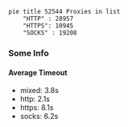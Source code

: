 
```mermaid
pie title 52544 Proxies in list
    "HTTP" : 28957
    "HTTPS": 10945
    "SOCKS" : 19208
```

### Some Info
#### Average Timeout

- mixed: 3.8s
- http: 2.1s
- https: 8.1s
- socks: 6.2s
